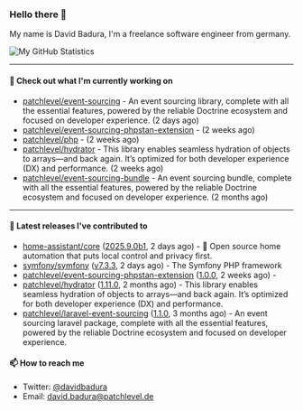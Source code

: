 ### Hello there 👋

My name is David Badura, I'm a freelance software engineer from germany.

![My GitHub Statistics](https://github-readme-stats.vercel.app/api?username=DavidBadura&show_icons=true&count_private=true&hide_title=true)

---

#### 👷 Check out what I'm currently working on

- [patchlevel/event-sourcing](https://github.com/patchlevel/event-sourcing) - An event sourcing library, complete with all the essential features,  powered by the reliable Doctrine ecosystem and focused on developer experience. (2 days ago)
- [patchlevel/event-sourcing-phpstan-extension](https://github.com/patchlevel/event-sourcing-phpstan-extension) -  (2 weeks ago)
- [patchlevel/php](https://github.com/patchlevel/php) -  (2 weeks ago)
- [patchlevel/hydrator](https://github.com/patchlevel/hydrator) - This library enables seamless hydration of objects to arrays—and back again. It’s optimized for both developer experience (DX) and performance. (2 weeks ago)
- [patchlevel/event-sourcing-bundle](https://github.com/patchlevel/event-sourcing-bundle) - An event sourcing bundle, complete with all the essential features, powered by the reliable Doctrine ecosystem and focused on developer experience. (2 months ago)

---

#### 🔭 Latest releases I've contributed to

- [home-assistant/core](https://github.com/home-assistant/core) ([2025.9.0b1](https://github.com/home-assistant/core/releases/tag/2025.9.0b1), 2 days ago) - :house_with_garden: Open source home automation that puts local control and privacy first.
- [symfony/symfony](https://github.com/symfony/symfony) ([v7.3.3](https://github.com/symfony/symfony/releases/tag/v7.3.3), 2 days ago) - The Symfony PHP framework
- [patchlevel/event-sourcing-phpstan-extension](https://github.com/patchlevel/event-sourcing-phpstan-extension) ([1.0.0](https://github.com/patchlevel/event-sourcing-phpstan-extension/releases/tag/1.0.0), 2 weeks ago) - 
- [patchlevel/hydrator](https://github.com/patchlevel/hydrator) ([1.11.0](https://github.com/patchlevel/hydrator/releases/tag/1.11.0), 2 months ago) - This library enables seamless hydration of objects to arrays—and back again. It’s optimized for both developer experience (DX) and performance.
- [patchlevel/laravel-event-sourcing](https://github.com/patchlevel/laravel-event-sourcing) ([1.1.0](https://github.com/patchlevel/laravel-event-sourcing/releases/tag/1.1.0), 3 months ago) - An event sourcing laravel package, complete with all the essential features, powered by the reliable Doctrine ecosystem and focused on developer experience.

#### 📫 How to reach me

- Twitter: [@davidbadura](https://twitter.com/davidbadura)
- Email: [david.badura@patchlevel.de](mailto:david.badura@patchlevel.de)